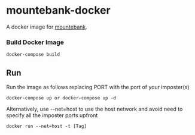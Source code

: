 # mountebank-docker
A docker image for [mountebank](http://www.mbtest.org/).

### Build Docker Image
    docker-compose build

## Run
Run the image as follows replacing PORT with the port of your imposter(s)

    docker-compose up or docker-compose up -d

Alternatively, use --net=host to use the host network and avoid need to specify all the imposter ports upfront

    docker run --net=host -t [Tag]
